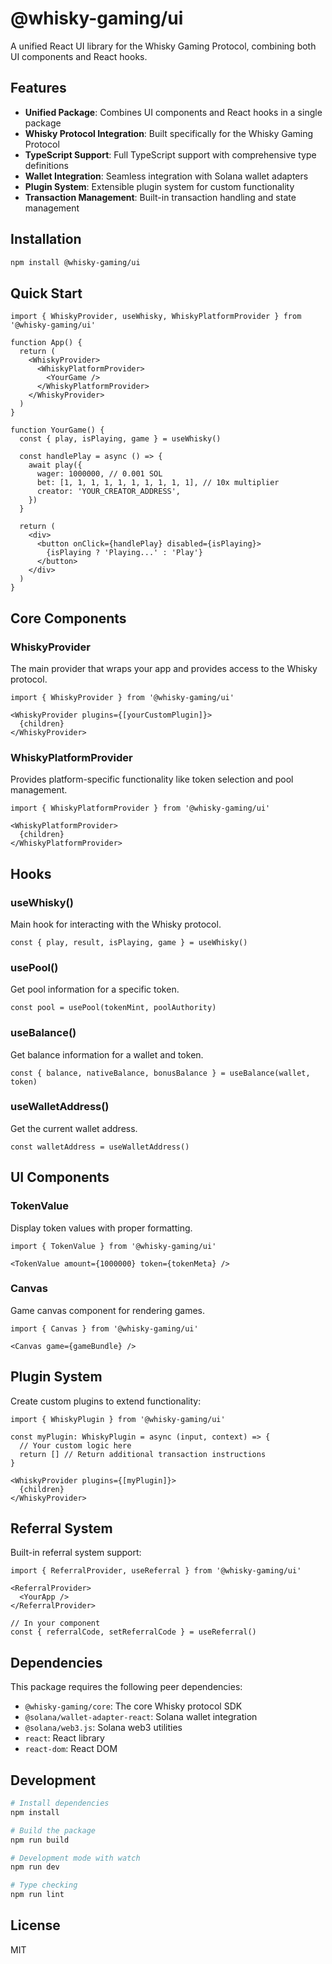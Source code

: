 # @whisky-gaming/ui

A unified React UI library for the Whisky Gaming Protocol, combining both UI components and React hooks.

## Features

- **Unified Package**: Combines UI components and React hooks in a single package
- **Whisky Protocol Integration**: Built specifically for the Whisky Gaming Protocol
- **TypeScript Support**: Full TypeScript support with comprehensive type definitions
- **Wallet Integration**: Seamless integration with Solana wallet adapters
- **Plugin System**: Extensible plugin system for custom functionality
- **Transaction Management**: Built-in transaction handling and state management

## Installation

```bash
npm install @whisky-gaming/ui
```

## Quick Start

```tsx
import { WhiskyProvider, useWhisky, WhiskyPlatformProvider } from '@whisky-gaming/ui'

function App() {
  return (
    <WhiskyProvider>
      <WhiskyPlatformProvider>
        <YourGame />
      </WhiskyPlatformProvider>
    </WhiskyProvider>
  )
}

function YourGame() {
  const { play, isPlaying, game } = useWhisky()
  
  const handlePlay = async () => {
    await play({
      wager: 1000000, // 0.001 SOL
      bet: [1, 1, 1, 1, 1, 1, 1, 1, 1, 1], // 10x multiplier
      creator: 'YOUR_CREATOR_ADDRESS',
    })
  }
  
  return (
    <div>
      <button onClick={handlePlay} disabled={isPlaying}>
        {isPlaying ? 'Playing...' : 'Play'}
      </button>
    </div>
  )
}
```

## Core Components

### WhiskyProvider
The main provider that wraps your app and provides access to the Whisky protocol.

```tsx
import { WhiskyProvider } from '@whisky-gaming/ui'

<WhiskyProvider plugins={[yourCustomPlugin]}>
  {children}
</WhiskyProvider>
```

### WhiskyPlatformProvider
Provides platform-specific functionality like token selection and pool management.

```tsx
import { WhiskyPlatformProvider } from '@whisky-gaming/ui'

<WhiskyPlatformProvider>
  {children}
</WhiskyPlatformProvider>
```

## Hooks

### useWhisky()
Main hook for interacting with the Whisky protocol.

```tsx
const { play, result, isPlaying, game } = useWhisky()
```

### usePool()
Get pool information for a specific token.

```tsx
const pool = usePool(tokenMint, poolAuthority)
```

### useBalance()
Get balance information for a wallet and token.

```tsx
const { balance, nativeBalance, bonusBalance } = useBalance(wallet, token)
```

### useWalletAddress()
Get the current wallet address.

```tsx
const walletAddress = useWalletAddress()
```

## UI Components

### TokenValue
Display token values with proper formatting.

```tsx
import { TokenValue } from '@whisky-gaming/ui'

<TokenValue amount={1000000} token={tokenMeta} />
```

### Canvas
Game canvas component for rendering games.

```tsx
import { Canvas } from '@whisky-gaming/ui'

<Canvas game={gameBundle} />
```

## Plugin System

Create custom plugins to extend functionality:

```tsx
import { WhiskyPlugin } from '@whisky-gaming/ui'

const myPlugin: WhiskyPlugin = async (input, context) => {
  // Your custom logic here
  return [] // Return additional transaction instructions
}

<WhiskyProvider plugins={[myPlugin]}>
  {children}
</WhiskyProvider>
```

## Referral System

Built-in referral system support:

```tsx
import { ReferralProvider, useReferral } from '@whisky-gaming/ui'

<ReferralProvider>
  <YourApp />
</ReferralProvider>

// In your component
const { referralCode, setReferralCode } = useReferral()
```

## Dependencies

This package requires the following peer dependencies:

- `@whisky-gaming/core`: The core Whisky protocol SDK
- `@solana/wallet-adapter-react`: Solana wallet integration
- `@solana/web3.js`: Solana web3 utilities
- `react`: React library
- `react-dom`: React DOM

## Development

```bash
# Install dependencies
npm install

# Build the package
npm run build

# Development mode with watch
npm run dev

# Type checking
npm run lint
```

## License

MIT 